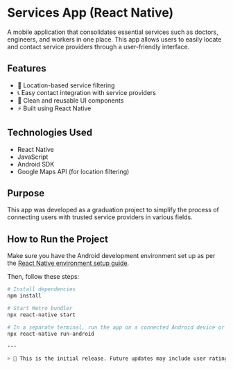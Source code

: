 # Services App (React Native)

A mobile application that consolidates essential services such as doctors, engineers, and workers in one place. This app allows users to easily locate and contact service providers through a user-friendly interface.

## Features

- 📍 Location-based service filtering  
- 📞 Easy contact integration with service providers  
- 🧩 Clean and reusable UI components  
- ⚡ Built using React Native

## Technologies Used

- React Native  
- JavaScript  
- Android SDK  
- Google Maps API (for location filtering)

## Purpose

This app was developed as a graduation project to simplify the process of connecting users with trusted service providers in various fields.

## How to Run the Project

Make sure you have the Android development environment set up as per the [React Native environment setup guide](https://reactnative.dev/docs/environment-setup).

Then, follow these steps:

```bash
# Install dependencies
npm install

# Start Metro bundler
npx react-native start

# In a separate terminal, run the app on a connected Android device or emulator
npx react-native run-android

---

> 🚧 This is the initial release. Future updates may include user ratings, reviews, booking features, and more.
